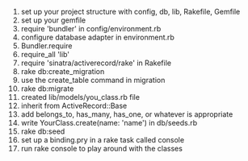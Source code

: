1. set up your project structure with config, db, lib, Rakefile, Gemfile
2. set up your gemfile
3. require 'bundler' in config/environment.rb
4. configure database adapter in environment.rb
5. Bundler.require
6. require_all 'lib'
7. require 'sinatra/activerecord/rake' in Rakefile
8. rake db:create_migration
9. use the create_table command in migration
10. rake db:migrate
11. created lib/models/you_class.rb file
12. inherit from ActiveRecord::Base
13. add belongs_to, has_many, has_one, or whatever is appropriate
14. write YourClass.create(name: 'name') in db/seeds.rb
15. rake db:seed
16. set up a binding.pry in a rake task called console
16. run rake console to play around with the classes

